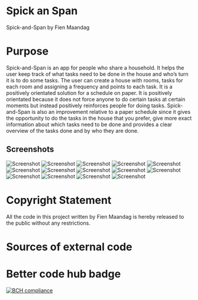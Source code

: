 # Spick an Span
Spick-and-Span by Fien Maandag

# Purpose
Spick-and-Span is an app for people who share a household. It helps the user keep track of what tasks need to be done in the house and who’s turn it is to do some tasks. The user can create a house with rooms, tasks for each room and assigning a frequency and points to each task. It is a positively orientated solution for a schedule on paper. It is positively orientated because it does not force anyone to do certain tasks at certain moments but instead positively reinforces people for doing tasks. Spick-and-Span is also an improvement relative to a paper schedule since it gives the opportunity to do the tasks in the house that you prefer, give more exact information about which tasks need to be done and provides a clear overview of the tasks done and by who they are done.

## Screenshots
![Screenshot](/doc/LoginView.PNG) ![Screenshot](/doc/LoginView1.PNG)
![Screenshot](/doc/NewHouseView.PNG) ![Screenshot](/doc/SecretCodeView.PNG)
![Screenshot](/doc/HouseView.PNG) ![Screenshot](/doc/HouseView1.PNG)
![Screenshot](/doc/RoomView.PNG) ![Screenshot](/doc/RoomView1.PNG) ![Screenshot](/doc/RoomView2.PNG)
![Screenshot](/doc/HistoryView.PNG) ![Screenshot](/doc/HistoryView1.PNG)
![Screenshot](/doc/ScoreboardView.PNG)
![Screenshot](/doc/SettingsView.PNG) ![Screenshot](/doc/SettingsView1.PNG)

# Copyright Statement
All the code in this project written by Fien Maandag is hereby released to the public without any restrictions.

# Sources of external code


# Better code hub badge
[![BCH compliance](https://bettercodehub.com/edge/badge/FienMaandag/spick-and-span?branch=master)](https://bettercodehub.com/)
